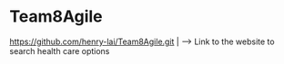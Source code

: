# Team8Agile

https://github.com/henry-lai/Team8Agile.git
|
--> Link to the website to search health care options
